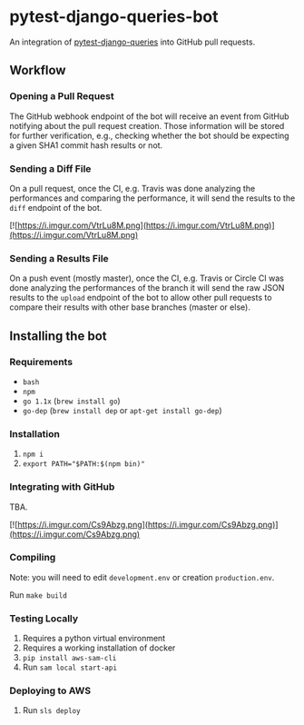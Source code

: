 # pytest-django-queries-bot
An integration of [pytest-django-queries](https://github.com/NyanKiyoshi/pytest-django-queries) into GitHub pull requests.

## Workflow
### Opening a Pull Request
The GitHub webhook endpoint of the bot will receive an event from GitHub notifying about the pull request creation. Those information will be stored for further verification, e.g., checking whether the bot should be expecting a given SHA1 commit hash results or not.

### Sending a Diff File
On a pull request, once the CI, e.g. Travis was done analyzing the performances and comparing the performance, it will send the results to the `diff` endpoint of the bot.

[![https://i.imgur.com/VtrLu8M.png](https://i.imgur.com/VtrLu8M.png)](https://i.imgur.com/VtrLu8M.png)

### Sending a Results File
On a push event (mostly master), once the CI, e.g. Travis or Circle CI was done analyzing the performances of the branch it will send the raw JSON results to the `upload` endpoint of the bot to allow other pull requests to compare their results with other base branches (master or else).

## Installing the bot
### Requirements
- `bash`
- `npm`
- `go 1.1x` (`brew install go`)
- `go-dep` (`brew install dep` or `apt-get install go-dep`)

### Installation
1. `npm i`
1. `export PATH="$PATH:$(npm bin)"`

### Integrating with GitHub
TBA.

[![https://i.imgur.com/Cs9Abzg.png](https://i.imgur.com/Cs9Abzg.png)](https://i.imgur.com/Cs9Abzg.png)

### Compiling
Note: you will need to edit `development.env` or creation `production.env`.

Run `make build`

### Testing Locally
1. Requires a python virtual environment
1. Requires a working installation of docker
1. `pip install aws-sam-cli`
1. Run `sam local start-api`

### Deploying to AWS
1. Run `sls deploy`
